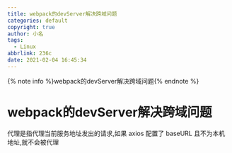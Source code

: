 ```yaml
---
title: webpack的devServer解决跨域问题
categories: default
copyright: true
author: 小名
tags:
  - Linux
abbrlink: 236c
date: 2021-02-04 16:45:34
---
```


{% note info %}webpack的devServer解决跨域问题{% endnote %}

<!-- more -->

# webpack的devServer解决跨域问题

 代理是指代理当前服务地址发出的请求,如果 axios 配置了 baseURL 且不为本机地址,就不会被代理